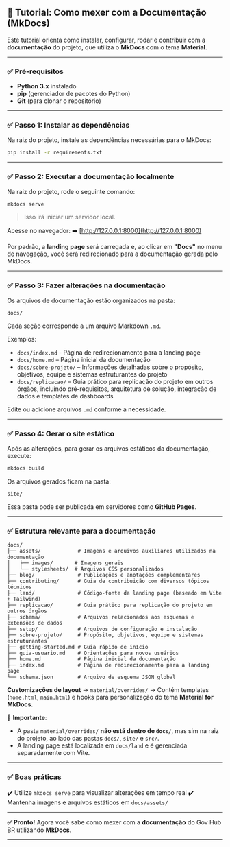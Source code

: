 ## 📄 Tutorial: Como mexer com a **Documentação** (MkDocs)

Este tutorial orienta como instalar, configurar, rodar e contribuir com a **documentação** do projeto, que utiliza o **MkDocs** com o tema **Material**.

---

### ✅ Pré-requisitos

* **Python 3.x** instalado
* **pip** (gerenciador de pacotes do Python)
* **Git** (para clonar o repositório)

---

### ✅ Passo 1: Instalar as dependências

Na raiz do projeto, instale as dependências necessárias para o MkDocs:

```bash
pip install -r requirements.txt
```

---

### ✅ Passo 2: Executar a documentação localmente

Na raiz do projeto, rode o seguinte comando:

```bash
mkdocs serve
```

> Isso irá iniciar um servidor local.

Acesse no navegador:
➡️ [http://127.0.0.1:8000](http://127.0.0.1:8000)

Por padrão, a **landing page** será carregada e, ao clicar em **"Docs"** no menu de navegação, você será redirecionado para a documentação gerada pelo MkDocs.

---

### ✅ Passo 3: Fazer alterações na documentação

Os arquivos de documentação estão organizados na pasta:

```
docs/
```

Cada seção corresponde a um arquivo Markdown `.md`.

Exemplos:

* `docs/index.md` - Página de redirecionamento para a landing page  
* `docs/home.md` – Página inicial da documentação  
* `docs/sobre-projeto/` – Informações detalhadas sobre o propósito, objetivos, equipe e sistemas estruturantes do projeto  
* `docs/replicacao/` – Guia prático para replicação do projeto em outros órgãos, incluindo pré-requisitos, arquitetura de solução, integração de dados e templates de dashboards  

Edite ou adicione arquivos `.md` conforme a necessidade.

---

### ✅ Passo 4: Gerar o site estático

Após as alterações, para gerar os arquivos estáticos da documentação, execute:

```bash
mkdocs build
```

Os arquivos gerados ficam na pasta:

```
site/
```

Essa pasta pode ser publicada em servidores como **GitHub Pages**.

---

### ✅ Estrutura relevante para a documentação

```
docs/  
├── assets/            # Imagens e arquivos auxiliares utilizados na documentação  
│   ├── images/       # Imagens gerais  
│   └── stylesheets/  # Arquivos CSS personalizados  
├── blog/              # Publicações e anotações complementares  
├── contributing/      # Guia de contribuição com diversos tópicos técnicos  
├── land/              # Código-fonte da landing page (baseado em Vite + Tailwind)  
├── replicacao/        # Guia prático para replicação do projeto em outros órgãos  
├── schema/            # Arquivos relacionados aos esquemas e extensões de dados  
├── setup/             # Arquivos de configuração e instalação  
├── sobre-projeto/     # Propósito, objetivos, equipe e sistemas estruturantes  
├── getting-started.md # Guia rápido de início  
├── guia-usuario.md    # Orientações para novos usuários  
├── home.md            # Página inicial da documentação  
├── index.md           # Página de redirecionamento para a landing page  
└── schema.json        # Arquivo de esquema JSON global  
```

**Customizações de layout** → `material/overrides/` → Contém templates (`home.html`, `main.html`) e hooks para personalização do tema **Material for MkDocs**.

📌 **Importante**:

* A pasta `material/overrides/` **não está dentro de `docs/`**, mas sim na raiz do projeto, ao lado das pastas `docs/`, `site/` e `src/`.
* A landing page está localizada em `docs/land` e é gerenciada separadamente com Vite.

---

### ✅ Boas práticas

✔️ Utilize `mkdocs serve` para visualizar alterações em tempo real
✔️ Mantenha imagens e arquivos estáticos em `docs/assets/`

---

**✅ Pronto!** Agora você sabe como mexer com a **documentação** do Gov Hub BR utilizando **MkDocs**.

---